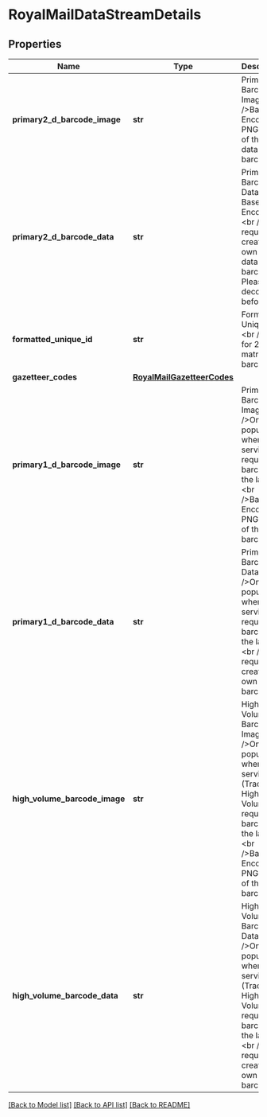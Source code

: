# RoyalMailDataStreamDetails

## Properties
Name | Type | Description | Notes
------------ | ------------- | ------------- | -------------
**primary2_d_barcode_image** | **str** | Primary 2D Barcode Image &lt;br /&gt;Base64 Encoded PNG Image of the 2D data matrix barcode. | 
**primary2_d_barcode_data** | **str** | Primary 2D Barcode Data - Base 64 Encoded &lt;br /&gt;Data required to create your own 2D data matrix barcode. Please decode before use. | 
**formatted_unique_id** | **str** | Formatted Unique Id &lt;br /&gt;Label for 2D data matrix barcode. | 
**gazetteer_codes** | [**RoyalMailGazetteerCodes**](RoyalMailGazetteerCodes.md) |  | [optional] 
**primary1_d_barcode_image** | **str** | Primary 1D Barcode Image &lt;br /&gt;Only populated where the service requires the barcode on the label. &lt;br /&gt;Base64 Encoded PNG Image of the barcode. | [optional] 
**primary1_d_barcode_data** | **str** | Primary 1D Barcode Data &lt;br /&gt;Only populated where the service requires the barcode on the label. &lt;br /&gt;Data required to create your own barcode. | [optional] 
**high_volume_barcode_image** | **str** | High Volume Barcode Image &lt;br /&gt;Only populated where the service (Tracked High Volume) requires the barcode on the label. &lt;br /&gt;Base64 Encoded PNG Image of the barcode. | [optional] 
**high_volume_barcode_data** | **str** | High Volume Barcode Data &lt;br /&gt;Only populated where the service (Tracked High Volume) requires the barcode on the label. &lt;br /&gt;Data required to create your own barcode. | [optional] 

[[Back to Model list]](../README.md#documentation-for-models) [[Back to API list]](../README.md#documentation-for-api-endpoints) [[Back to README]](../README.md)

